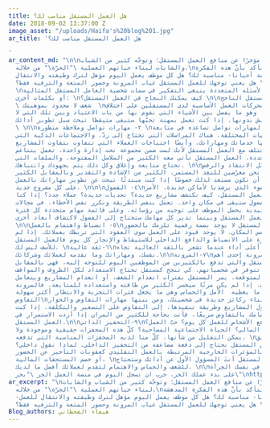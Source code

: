 ```yaml
---
title: هل العمل المستقل مناسب لك؟
date: 2018-09-02 13:37:00 Z
image_asset: "/uploads/Haifa's%20blog%201.jpg"
ar_title: 'هل العمل المستقل مناسب لك؟

'
ar_content_md: "\n\nكثر الحديث مؤخرًا عن منافع العمل المستقل؛ وتوجّه كثير من الشباب
  والشابات لبناء حياتهم العملية \"الحرّة\" من خلاله.\nلكن كيف تتأكد بأنّ هذه الفكرة
  المدهشة -والحالمة أحيانا- مناسبة لك؟ هل كل موظف يعمل اليوم مؤهل لترك وظيفته والانتقال
  للعمل المستقل؟ هل يعني توجهك للعمل المستقل غياب المرونة وحضور المتعة والترفيه فقط؟
  \nلنجيب على هذه الأسئلة المتعددة ينبغي التفكير في سمات شخصية العامل المستقل المثالية،
  أو بكلمات أخرى: \nكيف يمكنك النجاح في العمل المستقل؟ \n\nسمات المستقل الناجح\n\n١-
  \ شغف لا محدود بموهبتك  \nالشغف أحد محركات العمل الأساسية لدى المستقلين على اختلاف
  تخصصاتهم.  وهو ما يفصل بين الأشياء التي نقوم بها من باب الاعتياد وبين تلك التي لا
  نستطيع العيش بدونها. إذا كنت تعمل بمهنة تحبّها ستبقى متيقظا تبحث سبل تطوير أدائك.
  \ \n\n٢- مهارات تواصل وملاحظة متطورة \nيحتاج المستقل لمهارات تواصل تساعده في متابعة
  عمله مع الجهات المختلفة. هناك المراسلات التي تحتاج إلى ردّ، والاجتماعات الذكية التي
  تعرض من خلالها خدماتك ومهاراتك. وأيضًا احتياجات العملاء التي تتفاوت بتفاوت المشاريع.
  الموضوع يختلف مع العمل المستقل لأنك لست ضمن مجموعة تحت إدارة واحدة، تعمل بتناغم
  وفي أوقات محددة. العمل المستقل تأتي معه الكثير من السلاسل المفتوحة، والملفات التي
  تحتاج متابعة وإغلاق وكل ذلك يتم بجهودك وانتباهك. \n\n٣- تقبّل الانتقاد والرفض\nفي
  العمل المستقل نحن معرّضين للنقد المستمر، الكثير من الإشادة والتقدير وبالمقابل الكثير
  من الرفض.  يجب أن تكون مستعد لذلك خصوصًا إذا كنت مبتدئًا تبحث عن تطوير مهاراتك بالعمل
  على كل مشروع جديد. \n\n\n٤- الفضول\nالفضول هو الضوء الذي يرشدنا لأماكن جديدة. الأمر
  نفسه في العمل المستقل. كيف نكتشف مشاريع جديدة؟ تحديات جديدة؟ عملاء جدد؟ إذا كنا
  لا نملك الفضول سنبقى في مكان واحد. نعمل بنفس الطريقة ونكرر نفس الأخطاء. في مجالات
  العمل التقليدية يحصل الموظف على توجيه من رؤسائه، وعلى قائمة مهام متجددة كل فترة.
  لكن مع العمل المستقل وبينما تدير كل مهامك ستحتاج إلى الفضول لاكتشاف أبعاد أخرى.
  \n\n٥- انضباط واهتمام بالعمل\nفي العمل المستقل لا يوجد بصمة رقمية تلزمك بالحضور
  يوميا ولنفس المكان. لا يوجد قيود على العمل سوى العقود التي تربطك بعملائك. إذا لم
  تكن لديك القدرة على الانضباط والدافع الداخلي للاستيقاظ والإنجاز كل يوم فالعمل المستقل
  للأسف ليس لك. \n٦-ثقة عالية\nيمكنك تحقيق أعلى أداء عندما تشعر بالثقة العالية تجاه
  نفسك، ومهاراتك وما تقدمه لعملائك وشركائك.\n\n٧-المرونة\nإذا كانت المرونة إحدى أهم
  ميزات العمل المستقل والتي تدفع بالكثيرين من الموظفين اليوم للتوجه إليه، فهي بالمقابل
  أهم ميزة يجب أن تتوفر في شخصياتهم. كي تنجح كمستقل تحتاج الاستعداد لكل الظروف والمواقف
  المتوقعة وغير المتوقعة. يمر المستقل بفترات انعدام الشغف، أو انعدام المشاريع ويتعامل
  مع مختلف الشخصيات. إذا لم يكن مرنًا سيخسر الكثير من طاقته واستعداده للمتابعة. فالمرونة
  هي ما يعطيه  الأمل والحماس وهي ما يجعل فترات التجربة والانتظار أكثر سهولة.\n\n٨-مهارات
  التفاوض\nستحتاج إلى بناء ركائز جديدة في شخصيتك، ومن بينها مهارات التفاوض والحوار.
  من التفاوض حول المشاريع وطريقة تنفيذها، إلى التفاوض على التسعير والتكلفة. إذا كنت
  تفقد اهتمامك بالتفاوض سريعًا، فأنت بحاجة للكثير من المران إذا أردت الاستمرار في
  العمل المستقل.\n\n٩-التحفيز الذاتي\nما الذي يدفع الأشخاص للعمل كل يوم؟ حبّ العمل؟
  حبّ العائد المالي؟ الحياة الاجتماعية المصاحبة؟ كلّ هذه المحفزات حقيقية وموجودة ولا
  يمكن التقليل من شأنها. كلّ منا لديه المحفزات المناسبة التي تدفعه. \nلكن، عندما يتعلق
  الأمر بالعمل المستقل نحتاج إلى دفعة مضاعفة من التحفيز الداخلي. لماذا نقول داخلي؟
  لأنه لا يرتبط بالمؤثرات الخارجية المرتبطة بالعمل التقليدي كعقوبات التأخير عن الحضور
  أو خصم المستحقات المالية. \nفي العمل المستقل أنتَ المسؤول الأول عن أدائك وستحتاج
  للشغف والحماس والاهتمام لتقدم لعملائك أفضل ما لديك. \n\nلذا ان كنت ترى في نفسك الجرأة
  على بدء عملك الحر، جرب ان تسجل اليوم في منصة العمل الحر \"بحر\"\nhttp://bit.ly/2Pp64jE\n"
ar_excerpt: "\nكثر الحديث مؤخرًا عن منافع العمل المستقل؛ وتوجّه كثير من الشباب والشابات
  لبناء حياتهم العملية \"الحرّة\" من خلاله.\nلكن كيف تتأكد بأنّ هذه الفكرة المدهشة
  -والحالمة أحيانا- مناسبة لك؟ هل كل موظف يعمل اليوم مؤهل لترك وظيفته والانتقال للعمل
  المستقل؟ هل يعني توجهك للعمل المستقل غياب المرونة وحضور المتعة والترفيه فقط؟ \n"
Blog_authors: هيفاء القحطاني
---
```


